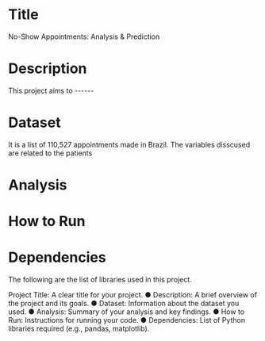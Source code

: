 # Title 
No-Show Appointments: Analysis & Prediction
# Description
This project aims to ------

# Dataset
It is a list of 110,527 appointments made in Brazil. The variables disscused are related to the patients 

# Analysis

# How to Run

# Dependencies
The following are the list of libraries used in this project. 

Project Title: A clear title for your project.
● Description: A brief overview of the project and its goals.
● Dataset: Information about the dataset you used.
● Analysis: Summary of your analysis and key findings.
● How to Run: Instructions for running your code.
● Dependencies: List of Python libraries required (e.g., pandas, matplotlib).
